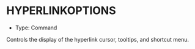 # HYPERLINKOPTIONS

- Type: Command

Controls the display of the hyperlink cursor, tooltips, and shortcut menu.
